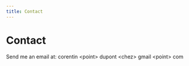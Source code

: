 ```yaml
---
title: Contact
---
```


# Contact

Send me an email at: corentin \<point\> dupont \<chez\> gmail \<point\> com 

